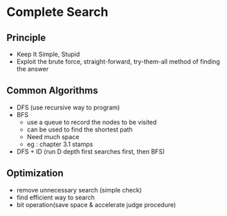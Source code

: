 # Complete Search
## Principle
* Keep It Simple, Stupid
* Exploit the brute force, straight-forward, try-them-all method of finding the answer

## Common Algorithms
* DFS (use recursive way to program)
* BFS 
  * use a queue to record the nodes to be visited
  * can be used to find the shortest path
  * Need much space
  * eg : chapter 3.1 stamps
* DFS + ID (run D depth first searches first, then BFS)

## Optimization
* remove unnecessary search (simple check)
* find efficient way to search
* bit operation(save space & accelerate judge procedure)
